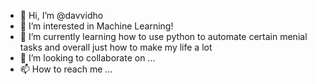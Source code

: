 - 👋 Hi, I’m @davvidho
- 👀 I’m interested in Machine Learning!
- 🌱 I’m currently learning how to use python to automate certain menial tasks and overall just how to make my life a lot
- 💞️ I’m looking to collaborate on ...
- 📫 How to reach me ...

<!---
davvidho/davvidho is a ✨ special ✨ repository because its `README.md` (this file) appears on your GitHub profile.
You can click the Preview link to take a look at your changes.
--->
